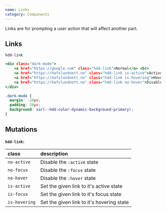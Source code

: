```yaml
---
name: Links
category: Components
---
```


Links are for prompting a user action that will affect another part. 

## Links
`hdd-link`

```links.html
<div class="dark-mode">
    <a href="https://google.com" class="hdd-link">Normal</a> <br>
    <a href="https://hafslundnett.no" class="hdd-link is-active">Active</a><br>
    <a href="https://hafslundnett.no" class="hdd-link is-hovering">Hovered</a><br>
    <a href="https://hafslundnett.no" class="hdd-link no-hover">Disabled hover state</a><br>
</div>
```


```links.css hidden
.dark-mode {
  margin: -20px;
  padding: 20px;
  background: var(--hdd-color-dynamic-background-primary);
}
```

## Mutations
**`hdd-link`:**

| class | description|
| :--- | :--- |
| `no-active` | Disable the `:active` state|
| `no-focus` | Disable the `:focus` state |
| `no-hover` | Disable the `:hover` state |
| `is-active` | Set the given link to it's active state |
| `is-focus` | Set the given link to it's focus state  |
| `is-hovering` | Set the given link to it's hovering state  |

